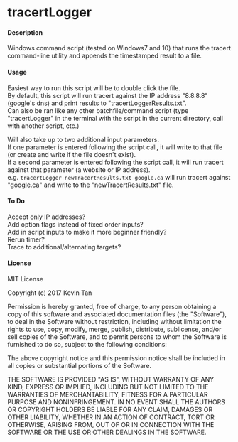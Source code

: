 # tracertLogger
#### Description
Windows command script (tested on Windows7 and 10) that runs the tracert command-line utility and appends the timestamped result to a file.

#### Usage
Easiest way to run this script will be to double click the file.<br>
By default, this script will run tracert against the IP address "8.8.8.8" (google's dns) and print results to "tracertLoggerResults.txt".<br>
Can also be ran like any other batchfile/command script (type "tracertLogger" in the terminal with the script in the current directory, call with another script, etc.)

Will also take up to two additional input parameters.<br>
If one parameter is entered following the script call, it will write to that file (or create and write if the file doesn't exist).<br>
If a second parameter is entered following the script call, it will run tracert against that parameter (a website or IP address).<br>
e.g. `tracertLogger newTracertResults.txt google.ca` will run tracert against "google.ca" and write to the "newTracertResults.txt" file.

#### To Do
Accept only IP addresses?<br>
Add option flags instead of fixed order inputs?<br>
Add in script inputs to make it more beginner friendly?<br>
Rerun timer?<br>
Trace to additional/alternating targets?<br>

#### License
MIT License

Copyright (c) 2017 Kevin Tan

Permission is hereby granted, free of charge, to any person obtaining a copy
of this software and associated documentation files (the "Software"), to deal
in the Software without restriction, including without limitation the rights
to use, copy, modify, merge, publish, distribute, sublicense, and/or sell
copies of the Software, and to permit persons to whom the Software is
furnished to do so, subject to the following conditions:

The above copyright notice and this permission notice shall be included in all
copies or substantial portions of the Software.

THE SOFTWARE IS PROVIDED "AS IS", WITHOUT WARRANTY OF ANY KIND, EXPRESS OR
IMPLIED, INCLUDING BUT NOT LIMITED TO THE WARRANTIES OF MERCHANTABILITY,
FITNESS FOR A PARTICULAR PURPOSE AND NONINFRINGEMENT. IN NO EVENT SHALL THE
AUTHORS OR COPYRIGHT HOLDERS BE LIABLE FOR ANY CLAIM, DAMAGES OR OTHER
LIABILITY, WHETHER IN AN ACTION OF CONTRACT, TORT OR OTHERWISE, ARISING FROM,
OUT OF OR IN CONNECTION WITH THE SOFTWARE OR THE USE OR OTHER DEALINGS IN THE
SOFTWARE.
